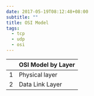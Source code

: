 ```yaml
---
date: 2017-05-19T08:12:48+08:00
subtitle: ""
title: OSI Model
tags:
  - tcp
  - udp
  - osi
---
```


|   | OSI Model by Layer |
|:--|:-------------------|
| 1 | Physical layer     |
| 2 | Data Link Layer    |
